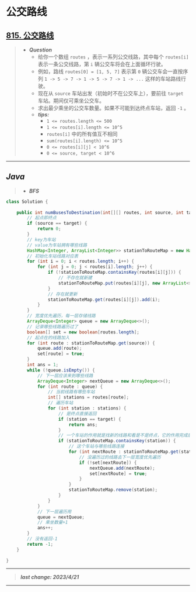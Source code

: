# 公交路线

## [815. 公交路线](https://leetcode.cn/problems/bus-routes/)

> - ***Question***
>   - 给你一个数组 `routes` ，表示一系列公交线路，其中每个 `routes[i]` 表示一条公交线路，第 `i` 辆公交车将会在上面循环行驶。
>   - 例如，路线 `routes[0] = [1, 5, 7]` 表示第 `0` 辆公交车会一直按序列 `1 -> 5 -> 7 -> 1 -> 5 -> 7 -> 1 -> ...` 这样的车站路线行驶。
>   - 现在从 `source` 车站出发（初始时不在公交车上），要前往 `target` 车站。期间仅可乘坐公交车。
>   - 求出最少乘坐的公交车数量。如果不可能到达终点车站，返回 `-1` 。
>   - ***tips:***
>     - `1 <= routes.length <= 500`
>     - `1 <= routes[i].length <= 10^5`
>     - `routes[i]` 中的所有值互不相同
>     - `sum(routes[i].length) <= 10^5`
>     - `0 <= routes[i][j] < 10^6`
>     - `0 <= source, target < 10^6`

---

## *Java*

> - ***BFS***

```java
class Solution {
    
    public int numBusesToDestination(int[][] routes, int source, int target) {
        // 起点即终点
        if (source == target) {
            return 0;
        }
        // key为车站
        // value为车站拥有哪些线路
        HashMap<Integer, ArrayList<Integer>> stationToRouteMap = new HashMap<>();
        // 初始化车站线路对应表
        for (int i = 0; i < routes.length; i++) {
            for (int j = 0; j < routes[i].length; j++) {
                if (!stationToRouteMap.containsKey(routes[i][j])) {
                    // 不存在就新建
                    stationToRouteMap.put(routes[i][j], new ArrayList<>());
                }
                // 存在就更新
                stationToRouteMap.get(routes[i][j]).add(i);
            }
        }
        // 宽度优先遍历，每一层存储线路
        ArrayDeque<Integer> queue = new ArrayDeque<>();
        // 记录哪些线路遍历过了
        boolean[] set = new boolean[routes.length];
        // 起点在的线路加入
        for (int route : stationToRouteMap.get(source)) {
            queue.add(route);
            set[route] = true;
        }
        int ans = 1;
        while (!queue.isEmpty()) {
            // 下一层应该来到哪些线路
            ArrayDeque<Integer> nextQueue = new ArrayDeque<>();
            for (int route : queue) {
                // 当前线路有哪些车站
                int[] stations = routes[route];
                // 遍历车站
                for (int station : stations) {
                    // 是终点直接返回
                    if (station == target) {
                        return ans;
                    }
                    // 一个车站的作用就是找新的线路和看是不是终点，它的作用完成后就可以消失了，加一个判断可以进行剪枝，避免重复遍历车站
                    if (stationToRouteMap.containsKey(station)) {
                        // 这个车站与哪些线路连接
                        for (int nextRoute : stationToRouteMap.get(station)) {
                            // 没遍历过的线路去下一层宽度优先遍历
                            if (!set[nextRoute]) {
                                nextQueue.add(nextRoute);
                                set[nextRoute] = true;
                            }
                        }
                        stationToRouteMap.remove(station);
                    }
                }
            }
            // 下一层遍历用
            queue = nextQueue;
            // 乘坐数量+1
            ans++;
        }
        // 没有返回-1
        return -1;
    }
    
}
```

---

> ***last change: 2023/4/21***

---
